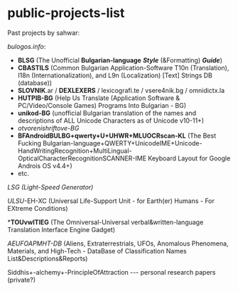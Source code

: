 # public-projects-list

Past projects by sahwar:

*bulogos.info*:
* __BLSG__ (The Unofficial __Bulgarian-language__ ___Style___
(&Formatting) ___Guide___)
* __CBASTILS__ (Common Bulgarian Application-Software T10n (Translation), I18n (Internationalization), and L9n (Localization) [Text] Strings DB (database))
* __SLOVNIK__.ar / __DEXLEXERS__ / lexicografi.te / vsere4nik.bg / omnidictx.la
* __HUTPIB-BG__ (Help Us Translate (Application Software & PC/Video/Console Games) Programs Into Bulgarian - BG)
* __unikod-BG__ (unofficial Bulgarian translation of the names and descriptions of ALL Unicode Characters as of Unicode v10-11+)
* _otvorenishriftove-BG_
* __BFAndroidBULBG+qwerty+U+UHWR+MLUOCRscan-KL__ (The Best Fucking Bulgarian-language+QWERTY+UnicodeIME+Unicode-HandWritingRecognition+MultiLingual-OpticalCharacterRecognitionSCANNER-IME Keyboard Layout for Google Androis OS v4.4+)
* etc.

*LSG (Light-Speed Generator)*

*ULSU*-EH-XC (Universal Life-Support Unit - for Earth(er) Humans - For EXtreme Conditions)

*__TOUvwlTIEG__ (The Omniversal-Universal verbal&written-language Translation Interface Engine Gadget)

*AEUFOAPMHT-DB* (Aliens, Extraterrestrials, UFOs, Anomalous Phenomena, Materials, and High-Tech - DataBase of Classification Names List&Descriptions&Reports)

Siddhis+-alchemy+-PrincipleOfAttraction --- personal research papers (private?)
